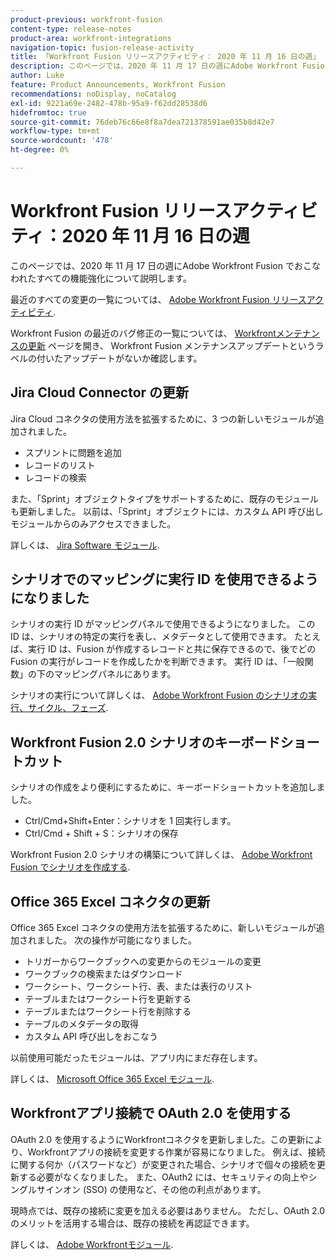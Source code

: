 ```yaml
---
product-previous: workfront-fusion
content-type: release-notes
product-area: workfront-integrations
navigation-topic: fusion-release-activity
title: 「Workfront Fusion リリースアクティビティ： 2020 年 11 月 16 日の週」
description: このページでは、2020 年 11 月 17 日の週にAdobe Workfront Fusion でおこなわれたすべての機能強化について説明します。
author: Luke
feature: Product Announcements, Workfront Fusion
recommendations: noDisplay, noCatalog
exl-id: 9221a69e-2482-478b-95a9-f62dd28538d6
hidefromtoc: true
source-git-commit: 76deb76c66e8f8a7dea721378591ae035b8d42e7
workflow-type: tm+mt
source-wordcount: '478'
ht-degree: 0%

---
```


# Workfront Fusion リリースアクティビティ：2020 年 11 月 16 日の週

このページでは、2020 年 11 月 17 日の週にAdobe Workfront Fusion でおこなわれたすべての機能強化について説明します。

最近のすべての変更の一覧については、 [Adobe Workfront Fusion リリースアクティビティ](../../../../../product-announcements/product-releases/fusion-release-activity/fusion-release-activity.md).

Workfront Fusion の最近のバグ修正の一覧については、 [Workfrontメンテナンスの更新](https://experienceleague.adobe.com/docs/workfront-known-issues/releases/current-updates.html) ページを開き、 Workfront Fusion メンテナンスアップデートというラベルの付いたアップデートがないか確認します。

## Jira Cloud Connector の更新

Jira Cloud コネクタの使用方法を拡張するために、3 つの新しいモジュールが追加されました。

* スプリントに問題を追加
* レコードのリスト
* レコードの検索

また、「Sprint」オブジェクトタイプをサポートするために、既存のモジュールも更新しました。 以前は、「Sprint」オブジェクトには、カスタム API 呼び出しモジュールからのみアクセスできました。

詳しくは、 [Jira Software モジュール](../../../../../workfront-fusion/apps-and-their-modules/jira-software-modules.md).

## シナリオでのマッピングに実行 ID を使用できるようになりました

シナリオの実行 ID がマッピングパネルで使用できるようになりました。 この ID は、シナリオの特定の実行を表し、メタデータとして使用できます。 たとえば、実行 ID は、Fusion が作成するレコードと共に保存できるので、後でどの Fusion の実行がレコードを作成したかを判断できます。 実行 ID は、「一般関数」の下のマッピングパネルにあります。

シナリオの実行について詳しくは、 [Adobe Workfront Fusion のシナリオの実行、サイクル、フェーズ](../../../../../workfront-fusion/scenarios/scenario-execution-cycles-phases.md).

## Workfront Fusion 2.0 シナリオのキーボードショートカット

シナリオの作成をより便利にするために、キーボードショートカットを追加しました。

* Ctrl/Cmd+Shift+Enter：シナリオを 1 回実行します。
* Ctrl/Cmd + Shift + S：シナリオの保存

Workfront Fusion 2.0 シナリオの構築について詳しくは、 [Adobe Workfront Fusion でシナリオを作成する](../../../../../workfront-fusion/scenarios/create-a-scenario.md).

## Office 365 Excel コネクタの更新

Office 365 Excel コネクタの使用方法を拡張するために、新しいモジュールが追加されました。 次の操作が可能になりました。

* トリガーからワークブックへの変更からのモジュールの変更
* ワークブックの検索またはダウンロード
* ワークシート、ワークシート行、表、または表行のリスト
* テーブルまたはワークシート行を更新する
* テーブルまたはワークシート行を削除する
* テーブルのメタデータの取得
* カスタム API 呼び出しをおこなう

以前使用可能だったモジュールは、アプリ内にまだ存在します。

詳しくは、 [Microsoft Office 365 Excel モジュール](../../../../../workfront-fusion/apps-and-their-modules/microsoft-365-excel-modules.md).

## Workfrontアプリ接続で OAuth 2.0 を使用する

OAuth 2.0 を使用するようにWorkfrontコネクタを更新しました。この更新により、Workfrontアプリの接続を変更する作業が容易になりました。 例えば、接続に関する何か（パスワードなど）が変更された場合、シナリオで個々の接続を更新する必要がなくなりました。 また、OAuth2 には、セキュリティの向上やシングルサインオン (SSO) の使用など、その他の利点があります。

現時点では、既存の接続に変更を加える必要はありません。 ただし、OAuth 2.0 のメリットを活用する場合は、既存の接続を再認証できます。

詳しくは、 [Adobe Workfrontモジュール](../../../../../workfront-fusion/apps-and-their-modules/workfront-modules.md).
